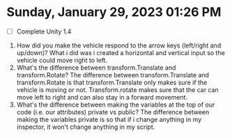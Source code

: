 # Sunday, January 29, 2023 01:26 PM
- [ ] Complete Unity 1.4
1. How did you make the vehicle respond to the arrow keys (left/right and up/down)?
What i did was i created a horizontal and vertical input so the vehicle could move right to left.
2. What's the difference between transform.Translate and transform.Rotate? 
The difference between transform.Translate and transform.Rotate is that transform.Translate only makes sure if the vehicle is moving or not. Transform.rotate makes sure that the car can move left to right and can also stay in a forward movement.
3. What's the difference between making the variables at the top of our code (i.e. our attributes) private vs public?
The difference between making the variables private is so that if i change anything in my inspector, it won't change anything in my script.